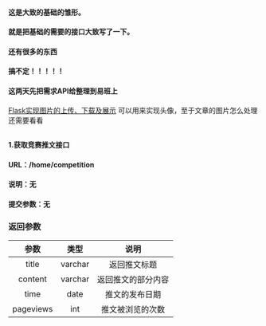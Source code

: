 #### 这是大致的基础的雏形。
#### 就是把基础的需要的接口大致写了一下。
#### 还有很多的东西
#### 搞不定！！！！！
#### 这两天先把需求API给整理到易班上

[Flask实现图片的上传、下载及展示](https://blog.csdn.net/weixin_36380516/article/details/80347192) 可以用来实现头像，至于文章的图片怎么处理还需要看看

## ##

#### 1.获取竞赛推文接口
#### URL：/home/competition
#### 说明：无
#### 提交参数：无
### 返回参数
|参数|类型|说明|
|:-:|:-:|:-:|
|title|varchar|返回推文标题|
|content|varchar|返回推文的部分内容|
|time|date|推文的发布日期|
|pageviews|int|推文被浏览的次数|





